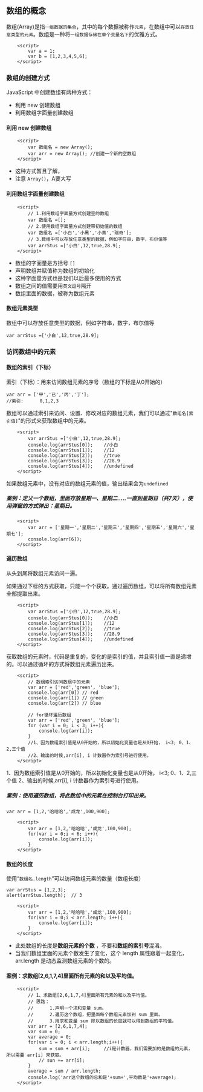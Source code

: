## 数组的概念

数组(Array)是指`一组数据的集合`，其中的每个数据被称作`元素`，在数组中可以`存放任意类型的元素`。数组是一种将`一组数据存储在单个变量名下`的优雅方式。

```
    <script>
        var a = 1;
        var b = [1,2,3,4,5,6];
    </script>
```

### 数组的创建方式

JavaScript 中创建数组有两种方式：

- 利用 new 创建数组
- 利用数组字面量创建数组

#### 利用 new 创建数组

```
    <script>
        var 数组名 = new Array();
        var arr = new Array(); //创建一个新的空数组
    </script>
```

- 这种方式暂且了解，
- 注意 `Array()`，A要大写

#### 利用数组字面量创建数组

```
    <script>
        // 1.利用数组字面量方式创建空的数组 
        var 数组名 =[];
        // 2.使用数组字面量方式创建带初始值的数组
        var 数组名 =['小白','小黑','小黄','瑞奇'];
        // 3.数组中可以存放任意类型的数据，例如字符串，数字，布尔值等
        var arrStus =['小白',12,true,28.9];
    </script>
```

- 数组的字面量是方括号 `[]`
- 声明数组并赋值称为数组的初始化
- 这种字面量方式也是我们以后最多使用的方式
- 数组之间的值需要用`英文逗号`隔开
- 数组里面的数据，被称为数组元素

#### 数组元素类型

数组中可以存放任意类型的数据，例如字符串，数字，布尔值等

```
var arrStus =['小白',12,true,28.9];
```

### 访问数组中的元素

#### 数组的索引（下标）

索引（下标）：用来访问数组元素的序号（数组的下标是从0开始的）

```
var arr = ['甲','已','丙','丁'];
//索引:      0,1,2,3
```

数组可以通过索引来访问、设置、修改对应的数组元素，我们可以通过"`数组名[索引值]`"的形式来获取数组中的元素。

```
    <script>
        var arrStus =['小白',12,true,28.9];
        console.log(arrStus[0]);    //小白
        console.log(arrStus[1]);    //12
        console.log(arrStus[2]);    //true
        console.log(arrStus[3]);    //28.9
        console.log(arrStus[4]);    //undefined
    </script>
```

如果数组元素中，没有对应的数组元素的值，输出结果会为`undefined`



##### 案例：定义一个数组，里面存放星期一、星期二.....一直到星期日（共7天），使用弹窗的方式弹出：星期日。	

```
    <script>
        var arr = ['星期一','星期二','星期三','星期四','星期五','星期六','星期七'];
        console.log(arr[6]);
    </script>
```



#### 遍历数组

从头到尾将数组元素访问一遍。

如果通过下标的方式获取，只能一个个获取。通过遍历数组，可以将所有数组元素全部提取出来。

```
    <script>
        var arrStus =['小白',12,true,28.9];
        console.log(arrStus[0]);    //小白
        console.log(arrStus[1]);    //12
        console.log(arrStus[2]);    //true
        console.log(arrStus[3]);    //28.9
        console.log(arrStus[4]);    //undefined
    </script>
```

获取数组的元素时，代码是重复的，变化的是索引的值，并且索引值一直是递增的。可以通过循环的方式将数组元素遍历出来。

```
    <script>
        // 数组索引访问数组中的元素
        var arr = ['red','green', 'blue'];
        console.log(arr[0]) // red
        console.log(arr[1]) // green
        console.log(arr[2]) // blue

        // for循环遍历数组
        var arr = ['red','green', 'blue'];
        for (var i = 0; i < 3; i++){
            console.log(arr[i]);
        }
        //1、因为数组索引值是从0开始的，所以初始化变量也是从0开始， i<3; 0、1、2,三个值
        //2、输出的时候,arr[i], i 计数器作为索引号进行使用。
    </script>
```

1、因为数组索引值是从0开始的，所以初始化变量也是从0开始， i<3;  0、1、2,三个值
        2、输出的时候,arr[i], i 计数器作为索引号进行使用。

##### 案例：使用遍历数组，将此数组中的元素在控制台打印出来。

```
var arr = [1,2,'哈哈哈','成龙',100,900];
```

```
    <script>
        var arr = [1,2,'哈哈哈','成龙',100,900];
        for(var i = 0;i < 6; i++){
            console.log(arr[i]);
        }
    </script>
```

#### 数组的长度

使用“`数组名.length`”可以访问数组元素的数量（数组长度）

```
var arrStus = [1,2,3];
alert(arrStus.length);  // 3
```



```
    <script>
        var arr = [1,2,'哈哈哈','成龙',100,900];
        for(var i = 0;i < arr.length; i++){
            console.log(arr[i]);
        }
    </script>
```

- 此处数组的长度是**数组元素的个数** ，不要和**数组的索引号**混淆。
- 当我们数组里面的元素个数发生了变化，这个 length 属性跟着一起变化，arr.length 是动态监测数组元素的个数的。



#### 案例：求数组[2,6,1,7,4]里面所有元素的和以及平均值。

```
    <script>
        // 1、求数组[2,6,1,7,4]里面所有元素的和以及平均值。
        // 思路：
        //      1.声明一个求和变量 sum。
        //      2.遍历这个数组，把里面每个数组元素加到 sum 里面。
        //      3.用求和变量 sum 除以数组的长度就可以得到数组的平均值。
        var arr = [2,6,1,7,4];
        var sum = 0;
        var average = 0;
        for(var i = 0; i < arr.length;i++){
            sum = sum + arr[i];     //i是计数器，我们需要加的是数组的元素，所以需要 arr[i] 来获取。 
            // sun += arr[i];   
        }
        average = sum / arr.length;
        console.log('arr这个数组的总和是'+sum+',平均数是'+average);
    </script>
```


